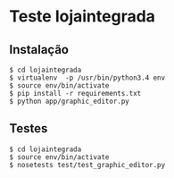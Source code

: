 # Teste lojaintegrada


## Instalação

    $ cd lojaintegrada
    $ virtualenv  -p /usr/bin/python3.4 env
    $ source env/bin/activate
    $ pip install -r requirements.txt
    $ python app/graphic_editor.py
    
## Testes
    $ cd lojaintegrada
    $ source env/bin/activate
    $ nosetests test/test_graphic_editor.py